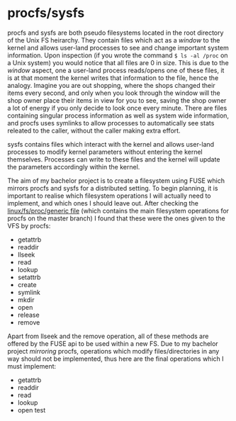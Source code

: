 # procfs/sysfs

procfs and sysfs are both pseudo filesystems located in the root directory of the Unix FS heirarchy. They contain files which act as a *window* to the kernel and allows user-land processes to see and change important system information. 
Upon inspection (if you wrote the command `$ ls -al /proc` on a Unix system) you would notice that all files are 0 in size. This is due to the *window* aspect, one a user-land process reads/opens one of these files, it is at that moment the kernel writes that information to the file, hence the analogy. Imagine you are out shopping, where the shops changed their items every second, and only when you look through the window will the shop owner place their items in view for you to see, saving the shop owner a lot of energy if you only decide to look once every minute.
  There are files containing singular process information as well as system wide information, and procfs uses symlinks to allow processes to automatically see stats releated to the caller, without the caller making extra effort.

sysfs contains files which interact with the kernel and allows user-land processes to modify kernel parameters without entering the kernel themselves. Processes can write to these files and the kernel will update the parameters accordingly within the kernel.
<full sysfs info here once completed research>

The aim of my bachelor project is to create a filesystem using FUSE which mirrors procfs and sysfs for a distributed setting. To begin planning, it is important to realise which filesystem operations I will actually need to implement, and which ones I should leave out.
After checking the [linux/fs/proc/generic file](https://github.com/torvalds/linux/blob/6f0d349d922ba44e4348a17a78ea51b7135965b1/fs/proc/generic.c) (which contains the main filesystem operations for procfs on the master branch) I found that these were the ones given to the VFS by procfs:

* getattrb
* readdir
* llseek
* read
* lookup
* setattrb
* create
* symlink
* mkdir
* open
* release
* remove

Apart from llseek and the remove operation, all of these methods are offered by the FUSE api to be used within a new FS. Due to my bachelor project *mirroring* procfs, operations which modify files/directories in any way should not be implemented, thus here are the final operations which I must implement:

* getattrb
* readdir
* read
* lookup
* open
    test

